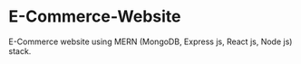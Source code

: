 # E-Commerce-Website
 E-Commerce website using MERN (MongoDB, Express js, React js, Node js) stack.

